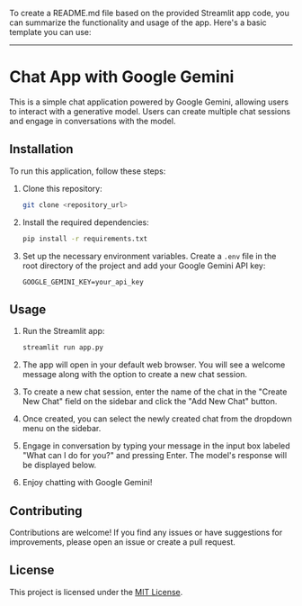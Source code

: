 To create a README.md file based on the provided Streamlit app code, you can summarize the functionality and usage of the app. Here's a basic template you can use:

---

# Chat App with Google Gemini

This is a simple chat application powered by Google Gemini, allowing users to interact with a generative model. Users can create multiple chat sessions and engage in conversations with the model.

## Installation

To run this application, follow these steps:

1. Clone this repository:

   ```bash
   git clone <repository_url>
   ```

2. Install the required dependencies:

   ```bash
   pip install -r requirements.txt
   ```

3. Set up the necessary environment variables. Create a `.env` file in the root directory of the project and add your Google Gemini API key:

   ```
   GOOGLE_GEMINI_KEY=your_api_key
   ```

## Usage

1. Run the Streamlit app:

   ```bash
   streamlit run app.py
   ```

2. The app will open in your default web browser. You will see a welcome message along with the option to create a new chat session.

3. To create a new chat session, enter the name of the chat in the "Create New Chat" field on the sidebar and click the "Add New Chat" button.

4. Once created, you can select the newly created chat from the dropdown menu on the sidebar.

5. Engage in conversation by typing your message in the input box labeled "What can I do for you?" and pressing Enter. The model's response will be displayed below.

6. Enjoy chatting with Google Gemini!

## Contributing

Contributions are welcome! If you find any issues or have suggestions for improvements, please open an issue or create a pull request.

## License

This project is licensed under the [MIT License](LICENSE).



